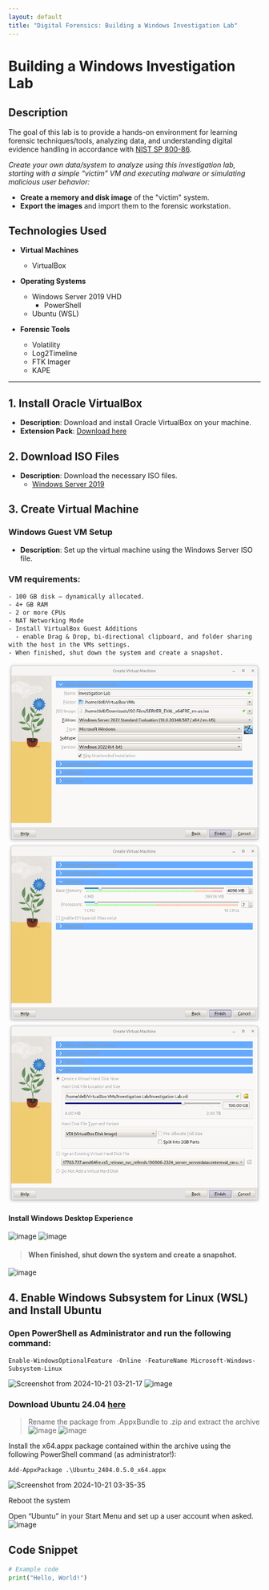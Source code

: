 ```yaml
---
layout: default
title: "Digital Forensics: Building a Windows Investigation Lab"
---
```


# Building a Windows Investigation Lab

## Description
The goal of this lab is to provide a hands-on environment for learning forensic techniques/tools, analyzing data, and understanding digital evidence handling in accordance with [NIST SP 800-86](https://nvlpubs.nist.gov/nistpubs/legacy/sp/nistspecialpublication800-86.pdf).

_Create your own data/system to analyze using this investigation lab, starting with a simple “victim” VM and executing malware or simulating malicious user behavior:_
  - **Create a memory and disk image** of the "victim" system.
  - **Export the images** and import them to the forensic workstation.

## Technologies Used
- **Virtual Machines**
  - VirtualBox

- **Operating Systems**
  - Windows Server 2019 VHD
    - PowerShell
  - Ubuntu (WSL)
 
- **Forensic Tools**
  - Volatility
  - Log2Timeline
  - FTK Imager
  - KAPE

 * * *
## 1. Install Oracle VirtualBox
- **Description**: Download and install Oracle VirtualBox on your machine.
- **Extension Pack**: [Download here](https://www.virtualbox.org/)

## 2. Download ISO Files
- **Description**: Download the necessary ISO files.
  - [Windows Server 2019](https://www.microsoft.com/en-us/evalcenter/evaluate-windows-server-2019)

## 3. Create Virtual Machine

### Windows Guest VM Setup
- **Description**: Set up the virtual machine using the Windows Server ISO file.

### VM requirements:
    - 100 GB disk – dynamically allocated.
    - 4+ GB RAM
    - 2 or more CPUs
    - NAT Networking Mode
    - Install VirtualBox Guest Additions
      - enable Drag & Drop, bi-directional clipboard, and folder sharing with the host in the VMs settings.
    - When finished, shut down the system and create a snapshot.
![Screenshot](https://github.com/melv618/melv618.github.io/blob/main/blogposts/images/windowsforensicslab/Screenshot%20from%202024-10-21%2002-54-06.png?raw=true)
![Screenshot](https://github.com/melv618/melv618.github.io/blob/main/blogposts/images/windowsforensicslab/Screenshot%20from%202024-10-21%2002-54-13.png?raw=true)
![Screenshot](https://github.com/melv618/melv618.github.io/blob/main/blogposts/images/windowsforensicslab/Screenshot%20from%202024-10-21%2002-54-58.png?raw=true)
  #### Install Windows Desktop Experience
  ![image](https://github.com/user-attachments/assets/862ff522-6c76-448e-b6b8-2e415740dd61)
  ![image](https://github.com/user-attachments/assets/a918d5a1-95e2-4e86-a5ac-6fc8b9f9e6d7)

  > #### When finished, shut down the system and create a snapshot.
  ![image](https://github.com/user-attachments/assets/40f7340f-e534-4e78-a7be-e057d1bfc897)

## 4. Enable Windows Subsystem for Linux (WSL) and Install Ubuntu

### Open PowerShell as Administrator and run the following command:
```
Enable-WindowsOptionalFeature -Online -FeatureName Microsoft-Windows-Subsystem-Linux
```
![Screenshot from 2024-10-21 03-21-17](https://github.com/user-attachments/assets/a50aeb40-04a9-4a1e-842a-ef87e92fa12a)
![image](https://github.com/user-attachments/assets/85ec60b5-cffc-4d70-809b-f938bdad2218)

### Download Ubuntu 24.04 [here](https://wslstorestorage.blob.core.windows.net/wslblob/Ubuntu2404-240425.AppxBundle)
  > Rename the package from .AppxBundle to .zip and extract the archive
  ![image](https://github.com/user-attachments/assets/6969678d-0e40-42c6-a61c-2114fbc7a58e) 
  ![image](https://github.com/user-attachments/assets/230af256-097b-453d-8dd2-dc010c4eb12b)

  Install the x64.appx package contained within the archive using the following PowerShell command (as administrator!):
  ```
  Add-AppxPackage .\Ubuntu_2404.0.5.0_x64.appx
  ```
 ![Screenshot from 2024-10-21 03-35-35](https://github.com/user-attachments/assets/e2b77f4f-89ee-4d82-8d03-347f9790208f)

  Reboot the system
  
  Open “Ubuntu” in your Start Menu and set up a user account when asked.
  ![image](https://github.com/user-attachments/assets/95c079a1-3873-4272-9710-4ea7b4c90ee1)

  
## Code Snippet
```python
# Example code
print("Hello, World!")
```
